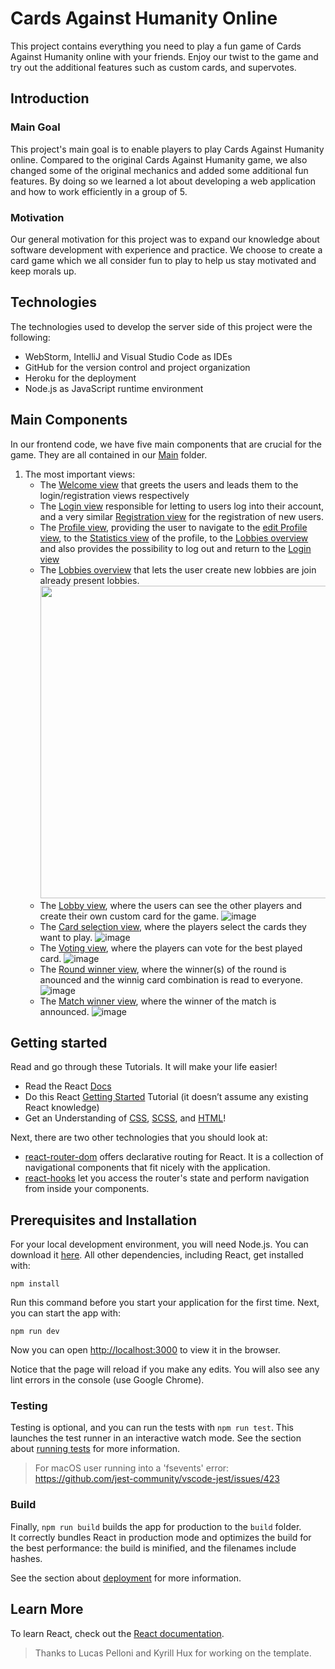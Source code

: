 # Cards Against Humanity Online
This project contains everything you need to play a fun game of Cards Against Humanity online with your friends. Enjoy our twist to the game and try out the additional features such as custom cards, and supervotes. 
## Introduction
### Main Goal
This project's main goal is to enable players to play Cards Against Humanity online. Compared to the original Cards Against Humanity game, we also changed some of the original mechanics and added some additional fun features. By doing so we learned a lot about developing a web application and how to work efficiently in a group of 5.

### Motivation
Our general motivation for this project was to expand our knowledge about software development with experience and practice. We choose to create a card game which we all consider fun to play to help us stay motivated and keep morals up.

## Technologies
The technologies used to develop the server side of this project were the following:

-   WebStorm, IntelliJ and Visual Studio Code as IDEs
-   GitHub for the version control and project organization
-   Heroku for the deployment
-   Node.js as JavaScript runtime environment

## Main Components
In our frontend code, we have five main components that are crucial for the game. They are all contained in our [Main](/src/) folder. 
1.  The most important views:
    -  The [Welcome view](src/components/views/StartPage.js) that greets the users and leads them to the login/registration views respectively
    -  The [Login view](src/components/views/Login.js) responsible for letting to users log into their account, and a very similar [Registration view](src/components/views/Registration.js) for the registration of new users.
    -  The [Profile view](src/components/views/ProfilePage.js), providing the user to navigate to the [edit Profile view](src/components/views/EditProfile.js), to the [Statistics view](src/components/views/Statistics.js) of the profile, to the [Lobbies overview](src/components/views/JoinLobby.js) and also provides the possibility to log out and return to the [Login view](src/components/views/Login.js)
    -  The [Lobbies overview](src/components/views/JoinLobby.js) that lets the user create new lobbies are join already present lobbies. <img src="https://user-images.githubusercontent.com/91260375/170558623-d770e333-95d2-4a32-8fbc-0328b105bd89.png" width=500>
    -  The [Lobby view](src/components/views/Lobby.js), where the users can see the other players and create their own custom card for the game. ![image](https://user-images.githubusercontent.com/91260375/170559234-79c40f85-0327-4550-9421-6e91d8dc5be6.png )
    -  The [Card selection view](src/components/views/Round.js), where the players select the cards they want to play. ![image](https://user-images.githubusercontent.com/91260375/170560319-b821abb6-12ef-4a47-ad64-aae0e037eae1.png)
    -  The [Voting view](src/components/views/Voting.js), where the players can vote for the best played card. ![image](https://user-images.githubusercontent.com/91260375/170560372-dc776860-016b-4278-bb44-20de836b0de6.png)
    -  The [Round winner view](src/components/views/Winner.js), where the winner(s) of the round is anounced and the winnig card combination is read to everyone. ![image](https://user-images.githubusercontent.com/91260375/170560441-ee93f5cf-6804-4ae5-9dfe-02ae05eb826e.png)
    -  The [Match winner view](src/components/views/MatchRanking.js), where the winner of the match is announced. ![image](https://user-images.githubusercontent.com/91260375/170559865-fda30733-0755-4629-bfe0-ab9acdc9be09.png)








## Getting started

Read and go through these Tutorials. It will make your life easier!

- Read the React [Docs](https://reactjs.org/docs/getting-started.html)
- Do this React [Getting Started](https://reactjs.org/tutorial/tutorial.html) Tutorial (it doesn’t assume any existing React knowledge)
- Get an Understanding of [CSS](https://www.w3schools.com/Css/), [SCSS](https://sass-lang.com/documentation/syntax), and [HTML](https://www.w3schools.com/html/html_intro.asp)!

Next, there are two other technologies that you should look at:

* [react-router-dom](https://reacttraining.com/react-router/web/guides/quick-start) offers declarative routing for React. It is a collection of navigational components that fit nicely with the application. 
* [react-hooks](https://reactrouter.com/web/api/Hooks) let you access the router's state and perform navigation from inside your components.

## Prerequisites and Installation
For your local development environment, you will need Node.js. You can download it [here](https://nodejs.org). All other dependencies, including React, get installed with:

```npm install```

Run this command before you start your application for the first time. Next, you can start the app with:

```npm run dev```

Now you can open [http://localhost:3000](http://localhost:3000) to view it in the browser.

Notice that the page will reload if you make any edits. You will also see any lint errors in the console (use Google Chrome).

### Testing
Testing is optional, and you can run the tests with `npm run test`.
This launches the test runner in an interactive watch mode. See the section about [running tests](https://facebook.github.io/create-react-app/docs/running-tests) for more information.

> For macOS user running into a 'fsevents' error: https://github.com/jest-community/vscode-jest/issues/423

### Build
Finally, `npm run build` builds the app for production to the `build` folder.<br>
It correctly bundles React in production mode and optimizes the build for the best performance: the build is minified, and the filenames include hashes.<br>

See the section about [deployment](https://facebook.github.io/create-react-app/docs/deployment) for more information.

## Learn More

To learn React, check out the [React documentation](https://reactjs.org/).


> Thanks to Lucas Pelloni and Kyrill Hux for working on the template.
